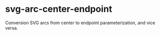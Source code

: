 # svg-arc-center-endpoint
Conversion SVG arcs from center to endpoint parameterization, and vice versa.
